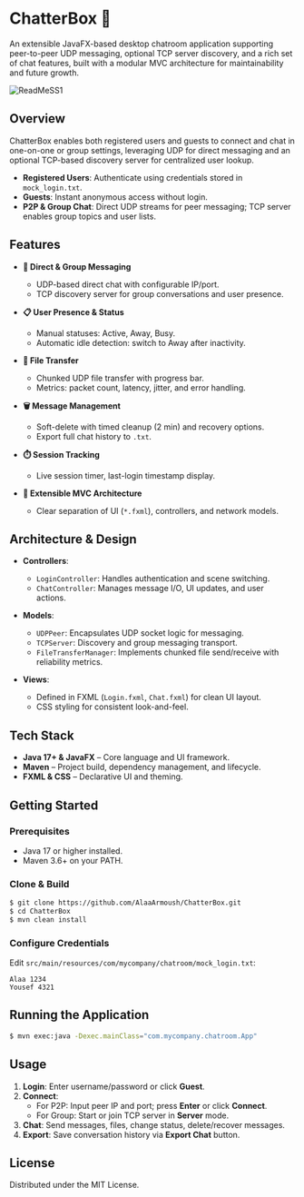 # ChatterBox 💬

An extensible JavaFX-based desktop chatroom application supporting peer-to-peer UDP messaging, optional TCP server discovery, and a rich set of chat features, built with a modular MVC architecture for maintainability and future growth.

![ReadMeSS1](https://github.com/user-attachments/assets/505e69a6-1d06-4634-935a-35ffd446a1e7)



## Overview

ChatterBox enables both registered users and guests to connect and chat in one-on-one or group settings, leveraging UDP for direct messaging and an optional TCP-based discovery server for centralized user lookup.

- **Registered Users**: Authenticate using credentials stored in `mock_login.txt`.
- **Guests**: Instant anonymous access without login.
- **P2P & Group Chat**: Direct UDP streams for peer messaging; TCP server enables group topics and user lists.  

## Features

- **💬 Direct & Group Messaging**  
  - UDP-based direct chat with configurable IP/port.
  - TCP discovery server for group conversations and user presence.  

- **📋 User Presence & Status**  
  - Manual statuses: Active, Away, Busy.
  - Automatic idle detection: switch to Away after inactivity.  

- **📂 File Transfer**  
  - Chunked UDP file transfer with progress bar.
  - Metrics: packet count, latency, jitter, and error handling.  

- **🗑️ Message Management**  
  - Soft-delete with timed cleanup (2 min) and recovery options.
  - Export full chat history to `.txt`.  

- **⏱️ Session Tracking**  
  - Live session timer, last-login timestamp display.

- **🔌 Extensible MVC Architecture**  
  - Clear separation of UI (`*.fxml`), controllers, and network models.

## Architecture & Design

- **Controllers**:  
  - `LoginController`: Handles authentication and scene switching.  
  - `ChatController`: Manages message I/O, UI updates, and user actions.

- **Models**:  
  - `UDPPeer`: Encapsulates UDP socket logic for messaging.
  - `TCPServer`: Discovery and group messaging transport.
  - `FileTransferManager`: Implements chunked file send/receive with reliability metrics.

- **Views**:  
  - Defined in FXML (`Login.fxml`, `Chat.fxml`) for clean UI layout.  
  - CSS styling for consistent look-and-feel.  

## Tech Stack

- **Java 17+ & JavaFX** – Core language and UI framework.
- **Maven** – Project build, dependency management, and lifecycle.
- **FXML & CSS** – Declarative UI and theming.

## Getting Started

### Prerequisites

- Java 17 or higher installed.
- Maven 3.6+ on your PATH.

### Clone & Build

```bash
$ git clone https://github.com/AlaaArmoush/ChatterBox.git
$ cd ChatterBox
$ mvn clean install
```

### Configure Credentials

Edit `src/main/resources/com/mycompany/chatroom/mock_login.txt`:
```
Alaa 1234
Yousef 4321
```  

## Running the Application

```bash
$ mvn exec:java -Dexec.mainClass="com.mycompany.chatroom.App"
```

## Usage

1. **Login**: Enter username/password or click **Guest**.  
2. **Connect**:
   - For P2P: Input peer IP and port; press **Enter** or click **Connect**.  
   - For Group: Start or join TCP server in **Server** mode.  
3. **Chat**: Send messages, files, change status, delete/recover messages.  
4. **Export**: Save conversation history via **Export Chat** button.
 
## License

Distributed under the MIT License. 
